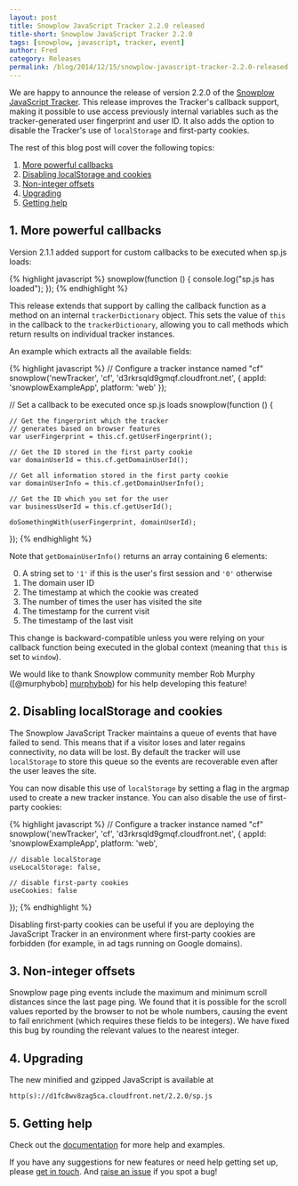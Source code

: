 ```yaml
---
layout: post
title: Snowplow JavaScript Tracker 2.2.0 released
title-short: Snowplow JavaScript Tracker 2.2.0
tags: [snowplow, javascript, tracker, event]
author: Fred
category: Releases
permalink: /blog/2014/12/15/snowplow-javascript-tracker-2.2.0-released
---
```


We are happy to announce the release of version 2.2.0 of the [Snowplow JavaScript Tracker][repo]. This release improves the Tracker's callback support, making it possible to use access previously internal variables such as the tracker-generated user fingerprint and user ID. It also adds the option to disable the Tracker's use of `localStorage` and first-party cookies.

The rest of this blog post will cover the following topics:

1. [More powerful callbacks](/blog/2014/12/15/snowplow-javascript-tracker-2.2.0-released/#callbacks)
2. [Disabling localStorage and cookies](/blog/2014/12/15/snowplow-javascript-tracker-2.2.0-released/#localstorage)
3. [Non-integer offsets](/blog/2014/12/15/snowplow-javascript-tracker-2.2.0-released/#offsets)
4. [Upgrading](/blog/2014/12/15/snowplow-javascript-tracker-2.2.0-released/#upgrading)
5. [Getting help](/blog/2014/12/15/snowplow-javascript-tracker-2.2.0-released/#help)

<!--more-->

<h2><a name="callbacks">1. More powerful callbacks</a></h2>

Version 2.1.1 added support for custom callbacks to be executed when sp.js loads:

{% highlight javascript %}
snowplow(function () {
	console.log("sp.js has loaded");
});
{% endhighlight %}

This release extends that support by calling the callback function as a method on an internal `trackerDictionary` object. This sets the value of `this` in the callback to the `trackerDictionary`, allowing you to call methods which return results on individual tracker instances.

An example which extracts all the available fields:

{% highlight javascript %}
// Configure a tracker instance named "cf"
snowplow('newTracker', 'cf', 'd3rkrsqld9gmqf.cloudfront.net', {
	appId: 'snowplowExampleApp',
	platform: 'web'
});

// Set a callback to be executed once sp.js loads
snowplow(function () {

	// Get the fingerprint which the tracker
	// generates based on browser features
	var userFingerprint = this.cf.getUserFingerprint();

	// Get the ID stored in the first party cookie
	var domainUserId = this.cf.getDomainUserId();

	// Get all information stored in the first party cookie
	var domainUserInfo = this.cf.getDomainUserInfo();

	// Get the ID which you set for the user
	var businessUserId = this.cf.getUserId();

	doSomethingWith(userFingerprint, domainUserId);
});
{% endhighlight %}

Note that `getDomainUserInfo()` returns an array containing 6 elements:

0. A string set to `'1'` if this is the user's first session and `'0'` otherwise
1. The domain user ID
2. The timestamp at which the cookie was created
3. The number of times the user has visited the site
4. The timestamp for the current visit
5. The timestamp of the last visit

This change is backward-compatible unless you were relying on your callback function being executed in the global context (meaning that `this` is set to `window`).

We would like to thank Snowplow community member Rob Murphy ([@murphybob] [murphybob]) for his help developing this feature!

<h2><a name="localstorage">2. Disabling localStorage and cookies</a></h2>

The Snowplow JavaScript Tracker maintains a queue of events that have failed to send. This means that if a visitor loses and later regains connectivity, no data will be lost. By default the tracker will use `localStorage` to store this queue so the events are recoverable even after the user leaves the site.

You can now disable this use of `localStorage` by setting a flag in the argmap used to create a new tracker instance. You can also disable the use of first-party cookies:

{% highlight javascript %}
// Configure a tracker instance named "cf"
snowplow('newTracker', 'cf', 'd3rkrsqld9gmqf.cloudfront.net', {
	appId: 'snowplowExampleApp',
	platform: 'web',

	// disable localStorage
	useLocalStorage: false,

	// disable first-party cookies
	useCookies: false
});
{% endhighlight %}

Disabling first-party cookies can be useful if you are deploying the JavaScript Tracker in an environment where first-party cookies are forbidden (for example, in ad tags running on Google domains).

<h2><a name="offsets">3. Non-integer offsets</a></h2>

Snowplow page ping events include the maximum and minimum scroll distances since the last page ping. We found that it is possible for the scroll values reported by the browser to not be whole numbers, causing the event to fail enrichment (which requires these fields to be integers). We have fixed this bug by rounding the relevant values to the nearest integer.

<h2><a name="upgrading">4. Upgrading</a></h2>

The new minified and gzipped JavaScript is available at

`http(s)://d1fc8wv8zag5ca.cloudfront.net/2.2.0/sp.js`

<h2><a name="help">5. Getting help</a></h2>

Check out the [documentation][docs] for more help and examples.

If you have any suggestions for new features or need help getting set up, please [get in touch][talk-to-us]. And [raise an issue][issues] if you spot a bug!

[murphybob]: https://github.com/murphybob
[repo]: https://github.com/snowplow/snowplow-javascript-tracker
[core]: https://www.npmjs.org/package/snowplow-tracker-core
[docs]: https://github.com/snowplow/snowplow/wiki/Javascript-Tracker
[issues]: https://github.com/snowplow/snowplow/issues
[talk-to-us]: https://github.com/snowplow/snowplow/wiki/Talk-to-us
